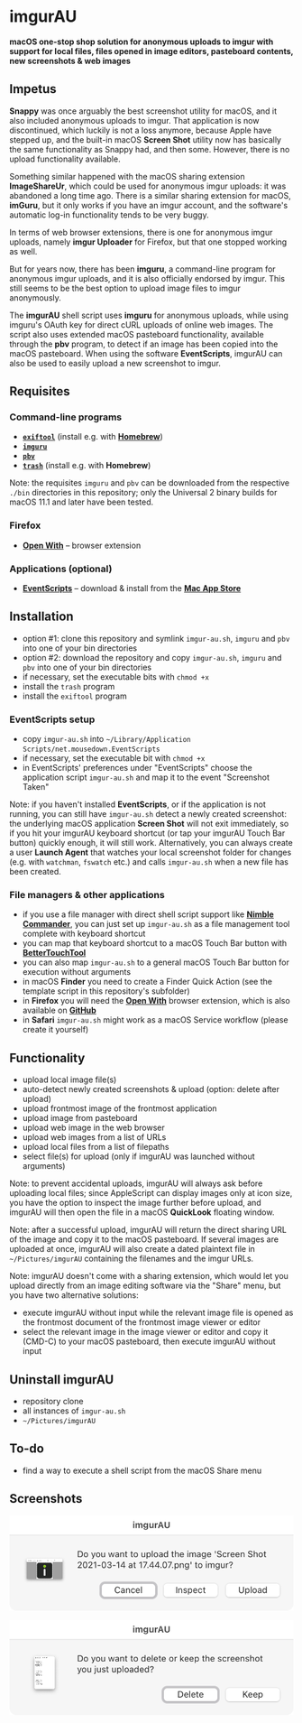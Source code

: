 # imgurAU
**macOS one-stop shop solution for anonymous uploads to imgur with support for local files, files opened in image editors, pasteboard contents, new screenshots & web images**

## Impetus
**Snappy** was once arguably the best screenshot utility for macOS, and it also included anonymous uploads to imgur. That application is now discontinued, which luckily is not a loss anymore, because Apple have stepped up, and the built-in macOS **Screen Shot** utility now has basically the same functionality as Snappy had, and then some. However, there is no upload functionality available.

Something similar happened with the macOS sharing extension **ImageShareUr**, which could be used for anonymous imgur uploads: it was abandoned a long time ago. There is a similar sharing extension for macOS, **imGuru**, but it only works if you have an imgur account, and the software's automatic log-in functionality tends to be very buggy.

In terms of web browser extensions, there is one for anonymous imgur uploads, namely **imgur Uploader** for Firefox, but that one stopped working as well.

But for years now, there has been **imguru**, a command-line program for anonymous imgur uploads, and it is also officially endorsed by imgur. This still seems to be the best option to upload image files to imgur anonymously.

The **imgurAU** shell script uses **imguru** for anonymous uploads, while using imguru's OAuth key for direct cURL uploads of online web images. The script also uses extended macOS pasteboard functionality, available through the **pbv** program, to detect if an image has been copied into the macOS pasteboard. When using the software **EventScripts**, imgurAU can also be used to easily upload a new screenshot to imgur.

## Requisites
### Command-line programs
* **[`exiftool`](https://exiftool.org/)** (install e.g. with **[Homebrew](https://brew.sh/)**)
* **[`imguru`](https://github.com/FigBug/imguru)**
* **[`pbv`](https://github.com/chbrown/macos-pasteboard)**
* **[`trash`](https://github.com/sindresorhus/macos-trash)** (install e.g. with **Homebrew**)

Note: the requisites `imguru` and `pbv` can be downloaded from the respective `./bin` directories in this repository; only the Universal 2 binary builds for macOS 11.1 and later have been tested.

### Firefox
* **[Open With](https://addons.mozilla.org/en-US/firefox/addon/open-with/)** – browser extension

### Applications (optional)
* **[EventScripts](https://www.mousedown.net/software/EventScripts.html)** – download & install from the **[Mac App Store](https://apps.apple.com/gb/app/eventscripts/id525319418?mt=12)**

## Installation
* option #1: clone this repository and symlink `imgur-au.sh`, `imguru` and `pbv` into one of your bin directories
* option #2: download the repository and copy `imgur-au.sh`, `imguru` and `pbv` into one of your bin directories
* if necessary, set the executable bits with `chmod +x`
* install the `trash` program
* install the `exiftool` program

### EventScripts setup
* copy `imgur-au.sh` into `~/Library/Application Scripts/net.mousedown.EventScripts`
* if necessary, set the executable bit with `chmod +x`
* in EventScripts' preferences under "EventScripts" choose the application script `imgur-au.sh` and map it to the event "Screenshot Taken"

Note: if you haven't installed **EventScripts**, or if the application is not running, you can still have `imgur-au.sh` detect a newly created screenshot: the underlying macOS application **Screen Shot** will not exit immediately, so if you hit your imgurAU keyboard shortcut (or tap your imgurAU Touch Bar button) quickly enough, it will still work. Alternatively, you can always create a user **Launch Agent** that watches your local screenshot folder for changes (e.g. with `watchman`, `fswatch` etc.) and calls `imgur-au.sh` when a new file has been created.

### File managers & other applications
* if you use a file manager with direct shell script support like **[Nimble Commander](https://magnumbytes.com)**, you can just set up `imgur-au.sh` as a file management tool complete with keyboard shortcut
* you can map that keyboard shortcut to a macOS Touch Bar button with **[BetterTouchTool](https://folivora.ai)**
* you can also map `imgur-au.sh` to a general macOS Touch Bar button for execution without arguments
* in macOS **Finder** you need to create a Finder Quick Action (see the template script in this repository's subfolder)
* in **Firefox** you will need the **[Open With](https://addons.mozilla.org/en-US/firefox/addon/open-with/)** browser extension, which is also available on **[GitHub](https://github.com/darktrojan/openwith)**
* in **Safari** `imgur-au.sh` might work as a macOS Service workflow (please create it yourself)

## Functionality
* upload local image file(s)
* auto-detect newly created screenshots & upload (option: delete after upload)
* upload frontmost image of the frontmost application
* upload image from pasteboard
* upload web image in the web browser
* upload web images from a list of URLs
* upload local files from a list of filepaths
* select file(s) for upload (only if imgurAU was launched without arguments)

Note: to prevent accidental uploads, imgurAU will always ask before uploading local files; since AppleScript can display images only at icon size, you have the option to inspect the image further before upload, and imgurAU will then open the file in a macOS **QuickLook** floating window.

Note: after a successful upload, imgurAU will return the direct sharing URL of the image and copy it to the macOS pasteboard. If several images are uploaded at once, imgurAU will also create a dated plaintext file in `~/Pictures/imgurAU` containing the filenames and the imgur URLs.

Note: imgurAU doesn't come with a sharing extension, which would let you upload directly from an image editing software via the "Share" menu, but you have two alternative solutions:
* execute imgurAU without input while the relevant image file is opened as the frontmost document of the frontmost image viewer or editor
* select the relevant image in the image viewer or editor and copy it (CMD-C) to your macOS pasteboard, then execute imgurAU without input

## Uninstall imgurAU
* repository clone
* all instances of `imgur-au.sh`
* `~/Pictures/imgurAU`

## To-do
* find a way to execute a shell script from the macOS Share menu

## Screenshots

![sg01](https://raw.githubusercontent.com/JayBrown/imgurAU/main/img/01_main.png)

![sg02](https://raw.githubusercontent.com/JayBrown/imgurAU/main/img/02_trash.png)
